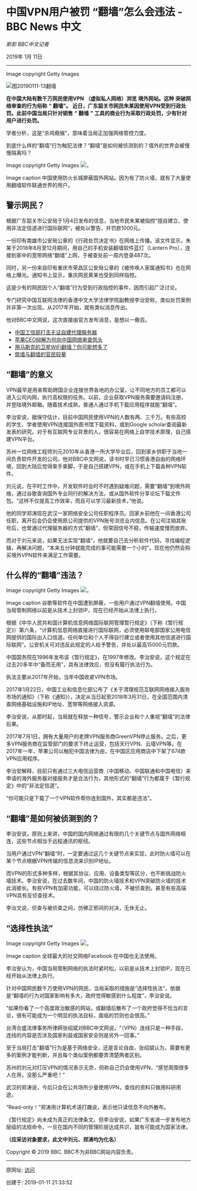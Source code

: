 # 中国VPN用户被罚 “翻墙”怎么会违法 - BBC News 中文

_斯影_ _BBC中文记者_

2019年 1月 11日

------

Image copyright Getty Images 

![图20190111-13翻墙](图20190111-13翻墙.jpg)

**在中国大陆有数千万网民使用VPN** **（虚拟私人网络）浏览** **境外网站。这种** **突破网络审查的行为俗称** **“** **翻墙”。** **近日，广东韶关市网民朱某因使用VPN受到行政处罚。此前中国当局只针对销售** **“** **翻墙** **”** **工具的商业行为采取行政处罚，少有针对用户进行处罚。**

学者分析，这是“杀鸡儆猴”，意味着当局正加强网络管控力度。

到底什么样的“翻墙”行为触犯法律？“翻墙”是如何被侦测到的？墙外的世界会被慢慢隔离吗？

Image copyright Getty Images ![，](图20190111-14翻墙.jpg) 

Image caption 中国使用防火长城屏蔽国外网站。因为有了防火墙，就有了大量使用翻墙软件联通世界的用户。

## 警示网民？

根据广东韶关市公安局于1月4日发布的信息，当地市民朱某被指控“擅自建立、使用非法定信道进行国际联网”，被处以警告，并罚款1000元。

一份印有南雄市公安局公章的《行政处罚决定书》在网络上传播。该文件显示，朱某于2018年8月至12月期间，用自己的手机安装翻墙软件蓝灯（Lantern Pro），连接到家中的宽带网络“翻墙”上网，于被查处前一周内登录487次。

同时，另一份来自印有重庆市荣昌区公安局公章的《被传唤人家属通知书》也在网络上曝光。通知书上显示，重庆网民黄某也受到同样指控。

这是少有的网民因个人“翻墙”行为受到行政指控的事件，因而引起广泛讨论。

专门研究中国互联网法律的香港中文大学法律学院副教授李治安称，类似处罚案例并非第一次出现。从2017年开始，就有类似消息传出。

他对BBC中文网说，这次直接由官方发布消息，是想以一儆百。

- [中国工信部打击无证自建代理服务器](https://www.bbc.com/zhongwen/simp/chinese-news-38714639)
- [苹果CEO辩解为何向中国网络审查低头](https://www.bbc.com/zhongwen/simp/chinese-news-40799126)
- [用马斯克的卫星WiFi翻墙？你可能想多了](https://www.bbc.com/zhongwen/simp/world-43201428)
- [筑墙与翻墙的官民较量](http://www.bbc.com/zhongwen/simp/china/2010/03/100226_china_firewall)

## “翻墙”的意义

VPN最早是用来帮助跨国企业连接世界各地的办公室，让不同地方的员工都可以进入公司内网，执行高权限的任务。以前，企业获取VPN服务需要邀请码注册，并登陆境外邮箱。随着技术成熟，普通人通过手机下载应用程序就能“翻墙”。

李治安说，据保守估计，目前中国网民使用VPN的人数有两、三千万。有些高校的学生、学者使用VPN连接国外图书馆下载资料，或到Google scholar查阅最新发表的研究。对于有互联网专业背景的人，很容易在网络上自学技术原理，自己搭建VPN平台。

苏州一位网络工程师刘元2010年从香港一所大学毕业后，回到家乡供职于当地一间负责软件开发的公司。他对BBC中文网说，读书时早已习惯香港自由的网络环境，回到大陆后觉得束手束脚，于是自己搭建VPN，或在手机上下载各种VPN软件。

刘元说，在平时工作中，开发软件时会时不时遇到疑难问题，需要“翻墙”到境外网络，通过谷歌查询国外专业同行的解决方法，或从国外软件分享论坛下载文件包。“这样不仅提高工作效率，而且可以学习最新技术，”他说。

他的同学郑涛现在武汉一家网络安全公司任职程序员。回家乡前他在一间香港公司任职，离开后会仍会使用原公司提供的VPN账号浏览业内信息。在公司注销其账号后，也曾通过代理服务器的方式“翻墙”，但常因信号不稳，传输速度慢而放弃。

而对于刘元来说，如果无法实现“翻墙”，他就要自己去分析软件代码，寻找编程逻辑，再解决问题，“本来五分钟就能完成的事可能需要一个小时”。现在他仍然会购买境外VPN软件来满足工作需要。

## 什么样的“翻墙”违法？

Image copyright Getty Images ![，](图20190111-15翻墙.jpg) 

Image caption 谷歌等软件在中国遭到屏蔽，一些用户通过VPN翻墙使用。中国当局管制网络以前是从技术上封锁IP，现在已经开始从法律上执行。

根据《中华人民共和国计算机信息网络国际联网管理暂行规定》（下称《暂行规定》）第六条，“计算机信息网络直接进行国际联网，必须使用邮电部国家公用电信网提供的国际出入口信道。任何单位和个人不得自行建立或者使用其他信道进行国际联网”。公安机关可对违反此规定的人给予警告，并处以最高15000元罚款。

中国国务院在1996年发布该《暂行规定》，在1997年修改。李治安说，这个规定在过去20多年中“备而无用”，具有法律效应，但没有履行执法行为。

执法主要从2017年开始，当年中国收紧VPN市场。

2017年1月22日，中国工业和信息化部公布了《关于清理规范互联网网络接入服务市场的通知》（下称《通知》），决定从当日起至2018年3月31日，在全国范围内清查网络基础设施和IP地址、宽带等网络接入资源。

李治安说，从那时起，当局就在释放一种信号，警示企业和个人重视“翻墙”的法律后果。

2017年7月1日，拥有大量用户的老牌VPN服务商GreenVPN停止服务。之后，更多VPN服务商在监管部门的要求下终止运营，包括天行VPN、云墙VPN等。在2017年一年，苹果公司以触犯中国法律为由，在中国区应用商店中下架了674款VPN应用程序。

李治安解释，目前只有通过三大电信运营商（中国移动、中国联通和中国电信）来申请的海外服务器对接服务才是合法行为，其他形式的“翻墙”行为都属于《暂行规定》中的“非法定信道”。

“你可能只是下载了一个VPN软件帮你连到国外，其实都是违法”。

## “翻墙”是如何被侦测到的？

李治安说，原则上来讲，中国的国内网络通过有限的几个关键节点与国外网络相连，这些节点相当于远程通讯的枢纽。

当用户通过VPN“翻墙”时，一定要通过这几个关键节点来实现，此时防火墙可以在某个节点根据VPN传输的信息流来识别IP地址。

而VPN的形式多种多样，根据其协议、应用、设备类型等区分，也不断挑战防火墙技术。李治安说，在过去数年间，中国的防火墙技术和VPN突破防火墙的技术此消彼长。有些VPN有加密功能，可以绕过防火墙，不被侦查到。甚至有些高端VPN具有反侦查技术。

李治文说，侦查与被侦查之间，仿佛正邪间的对决，无休无止。

## “选择性执法”

Image copyright Getty Images ![，](图20190111-16翻墙.jpg) 

Image caption 全球最大的社交网络Facebook 在中国也无法使用。

李治安认为，中国当局管制网络的执法时紧时松，以前是从技术上封锁IP，现在已经开始从法律上执行。

针对中国网民数千万使用VPN的网民，当局采取的措施是“选择性执法“，依据是“翻墙的行为对国家影响有多大，政府觉得敏感到什么程度”，李治安说。

“如果你看了一个高度政治敏感的网站，或翻墙后散布了一个政府觉得不恰当的言论，很有可能成为一个明显的执法目标，面临的罚则也会很高。”

台湾合盛法律事务所律師张绍斌对BBC中文网说，“（VPN）连线只是一种手段，连线的内容是否涉及国家利益或国家安全则是另外一回事。”

至于当局打击“翻墙”行为是基于网络安全，还是言论自由，张绍斌认为，需要有更多的案例才能判断，并且每个类似案例都要弄清楚两者区别。

苏州的刘元对打压VPN的情况表示无奈，但称自己仍会使用VPN，“感觉周围很多人在用，没那么严重吧！”

武汉的郑涛说，今后只会在公共场所少量使用VPN，查找的资料只做用科研用途。

“Read-only！”郑涛用计算机术语打趣说，表示他只读信息不向外散布。

《暂行规定》尚未成为真正的法律条文。但李治安说，如果广东省进一步发布地方层级的法规命令，一旦在国内不同的管理阶层达成共识，就有可能成为国家法律。

**（应采访对象要求，此文中刘元、郑涛均为化名）**

Copyright © 2019 BBC. BBC不为非BBC网站内容负责。

------

原网址: [访问](https://www.bbc.com/zhongwen/simp/amp/chinese-news-46823319)

创建于: 2019-01-11 21:33:52

